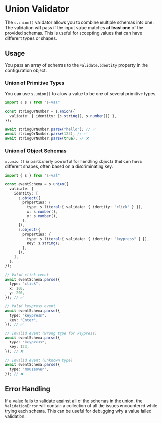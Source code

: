 # Union Validator

The `s.union()` validator allows you to combine multiple schemas into one. The validation will pass if the input value matches **at least one** of the provided schemas. This is useful for accepting values that can have different types or shapes.

## Usage

You pass an array of schemas to the `validate.identity` property in the configuration object.

### Union of Primitive Types

You can use `s.union()` to allow a value to be one of several primitive types.

```typescript
import { s } from "s-val";

const stringOrNumber = s.union({
  validate: { identity: [s.string(), s.number()] },
});

await stringOrNumber.parse("hello"); // ✅
await stringOrNumber.parse(123); // ✅
await stringOrNumber.parse(true); // ❌
```

### Union of Object Schemas

`s.union()` is particularly powerful for handling objects that can have different shapes, often based on a discriminating key.

```typescript
import { s } from "s-val";

const eventSchema = s.union({
  validate: {
    identity: [
      s.object({
        properties: {
          type: s.literal({ validate: { identity: "click" } }),
          x: s.number(),
          y: s.number(),
        },
      }),
      s.object({
        properties: {
          type: s.literal({ validate: { identity: "keypress" } }),
          key: s.string(),
        },
      }),
    ],
  },
});

// Valid click event
await eventSchema.parse({
  type: "click",
  x: 100,
  y: 200,
}); // ✅

// Valid keypress event
await eventSchema.parse({
  type: "keypress",
  key: "Enter",
}); // ✅

// Invalid event (wrong type for keypress)
await eventSchema.parse({
  type: "keypress",
  key: 123,
}); // ❌

// Invalid event (unknown type)
await eventSchema.parse({
  type: "mouseover",
}); // ❌
```

## Error Handling

If a value fails to validate against all of the schemas in the union, the `ValidationError` will contain a collection of all the issues encountered while trying each schema. This can be useful for debugging why a value failed validation.
